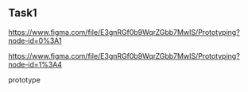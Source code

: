 ## Task1
https://www.figma.com/file/E3gnRGf0b9WqrZGbb7MwIS/Prototyping?node-id=0%3A1

https://www.figma.com/file/E3gnRGf0b9WqrZGbb7MwIS/Prototyping?node-id=1%3A4

prototype
